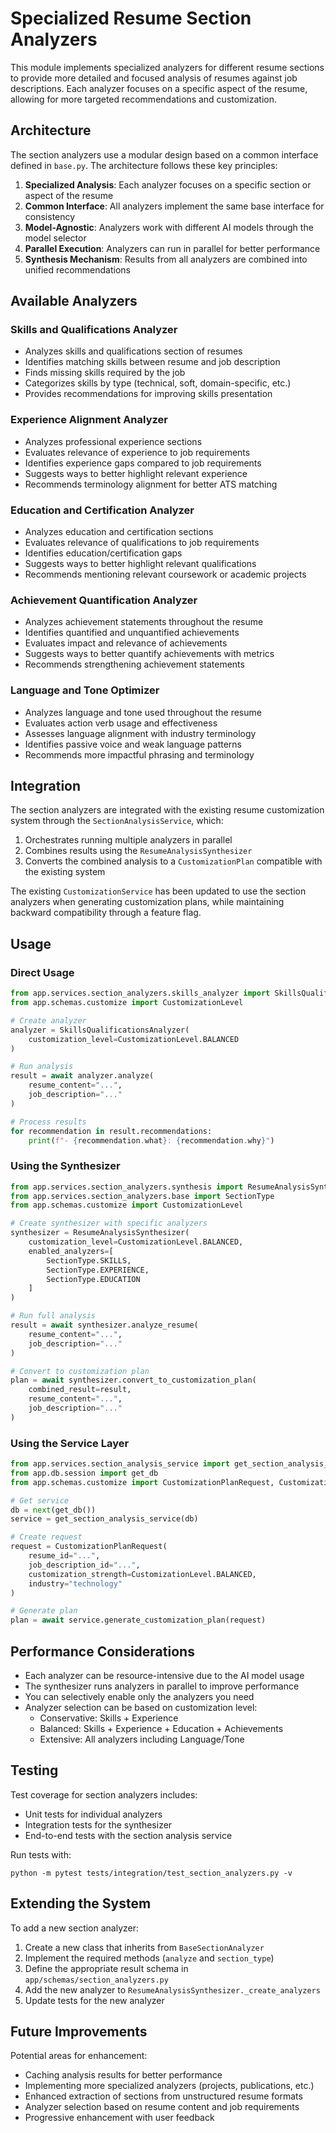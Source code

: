 # Specialized Resume Section Analyzers

This module implements specialized analyzers for different resume sections to provide more detailed and focused analysis of resumes against job descriptions. Each analyzer focuses on a specific aspect of the resume, allowing for more targeted recommendations and customization.

## Architecture

The section analyzers use a modular design based on a common interface defined in `base.py`. The architecture follows these key principles:

1. **Specialized Analysis**: Each analyzer focuses on a specific section or aspect of the resume
2. **Common Interface**: All analyzers implement the same base interface for consistency
3. **Model-Agnostic**: Analyzers work with different AI models through the model selector
4. **Parallel Execution**: Analyzers can run in parallel for better performance
5. **Synthesis Mechanism**: Results from all analyzers are combined into unified recommendations

## Available Analyzers

### Skills and Qualifications Analyzer
- Analyzes skills and qualifications section of resumes
- Identifies matching skills between resume and job description
- Finds missing skills required by the job
- Categorizes skills by type (technical, soft, domain-specific, etc.)
- Provides recommendations for improving skills presentation

### Experience Alignment Analyzer
- Analyzes professional experience sections
- Evaluates relevance of experience to job requirements
- Identifies experience gaps compared to job requirements
- Suggests ways to better highlight relevant experience
- Recommends terminology alignment for better ATS matching

### Education and Certification Analyzer
- Analyzes education and certification sections
- Evaluates relevance of qualifications to job requirements
- Identifies education/certification gaps
- Suggests ways to better highlight relevant qualifications
- Recommends mentioning relevant coursework or academic projects

### Achievement Quantification Analyzer
- Analyzes achievement statements throughout the resume
- Identifies quantified and unquantified achievements
- Evaluates impact and relevance of achievements
- Suggests ways to better quantify achievements with metrics
- Recommends strengthening achievement statements

### Language and Tone Optimizer
- Analyzes language and tone used throughout the resume
- Evaluates action verb usage and effectiveness
- Assesses language alignment with industry terminology
- Identifies passive voice and weak language patterns
- Recommends more impactful phrasing and terminology

## Integration

The section analyzers are integrated with the existing resume customization system through the `SectionAnalysisService`, which:

1. Orchestrates running multiple analyzers in parallel
2. Combines results using the `ResumeAnalysisSynthesizer`
3. Converts the combined analysis to a `CustomizationPlan` compatible with the existing system

The existing `CustomizationService` has been updated to use the section analyzers when generating customization plans, while maintaining backward compatibility through a feature flag.

## Usage

### Direct Usage

```python
from app.services.section_analyzers.skills_analyzer import SkillsQualificationsAnalyzer
from app.schemas.customize import CustomizationLevel

# Create analyzer
analyzer = SkillsQualificationsAnalyzer(
    customization_level=CustomizationLevel.BALANCED
)

# Run analysis
result = await analyzer.analyze(
    resume_content="...",
    job_description="..."
)

# Process results
for recommendation in result.recommendations:
    print(f"- {recommendation.what}: {recommendation.why}")
```

### Using the Synthesizer

```python
from app.services.section_analyzers.synthesis import ResumeAnalysisSynthesizer
from app.services.section_analyzers.base import SectionType
from app.schemas.customize import CustomizationLevel

# Create synthesizer with specific analyzers
synthesizer = ResumeAnalysisSynthesizer(
    customization_level=CustomizationLevel.BALANCED,
    enabled_analyzers=[
        SectionType.SKILLS,
        SectionType.EXPERIENCE,
        SectionType.EDUCATION
    ]
)

# Run full analysis
result = await synthesizer.analyze_resume(
    resume_content="...",
    job_description="..."
)

# Convert to customization plan
plan = await synthesizer.convert_to_customization_plan(
    combined_result=result,
    resume_content="...",
    job_description="..."
)
```

### Using the Service Layer

```python
from app.services.section_analysis_service import get_section_analysis_service
from app.db.session import get_db
from app.schemas.customize import CustomizationPlanRequest, CustomizationLevel

# Get service
db = next(get_db())
service = get_section_analysis_service(db)

# Create request
request = CustomizationPlanRequest(
    resume_id="...",
    job_description_id="...",
    customization_strength=CustomizationLevel.BALANCED,
    industry="technology"
)

# Generate plan
plan = await service.generate_customization_plan(request)
```

## Performance Considerations

- Each analyzer can be resource-intensive due to the AI model usage
- The synthesizer runs analyzers in parallel to improve performance
- You can selectively enable only the analyzers you need
- Analyzer selection can be based on customization level:
  - Conservative: Skills + Experience
  - Balanced: Skills + Experience + Education + Achievements
  - Extensive: All analyzers including Language/Tone

## Testing

Test coverage for section analyzers includes:
- Unit tests for individual analyzers
- Integration tests for the synthesizer
- End-to-end tests with the section analysis service

Run tests with:
```
python -m pytest tests/integration/test_section_analyzers.py -v
```

## Extending the System

To add a new section analyzer:
1. Create a new class that inherits from `BaseSectionAnalyzer`
2. Implement the required methods (`analyze` and `section_type`)
3. Define the appropriate result schema in `app/schemas/section_analyzers.py`
4. Add the new analyzer to `ResumeAnalysisSynthesizer._create_analyzers`
5. Update tests for the new analyzer

## Future Improvements

Potential areas for enhancement:
- Caching analysis results for better performance
- Implementing more specialized analyzers (projects, publications, etc.)
- Enhanced extraction of sections from unstructured resume formats
- Analyzer selection based on resume content and job requirements
- Progressive enhancement with user feedback